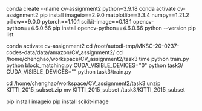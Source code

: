 conda create --name cv-assignment2 python=3.9.18
conda activate cv-assignment2
pip install imageio==2.9.0 matplotlib==3.3.4 numpy==1.21.2 pillow==9.0.0 pytorch==1.10.1 scikit-image==0.18.1 opencv-python==4.6.0.66
pip install opencv-python==4.6.0.66
python --version
pip list

conda activate cv-assignment2
cd /root/autodl-tmp/MKSC-20-0237-codes-data/data/amazon/CV_assignment2/
cd /home/chenghao/workspace/CV_assignment2/task3
time python train.py
python block_matching.py
CUDA_VISIBLE_DEVICES="0" python task3/
CUDA_VISIBLE_DEVICES="" python task3/train.py

cd /home/chenghao/workspace/CV_assignment2/task3
unzip KITTI_2015_subset.zip
mv KITTI_2015_subset /task3/KITTI_2015_subset


pip install imageio
pip install scikit-image